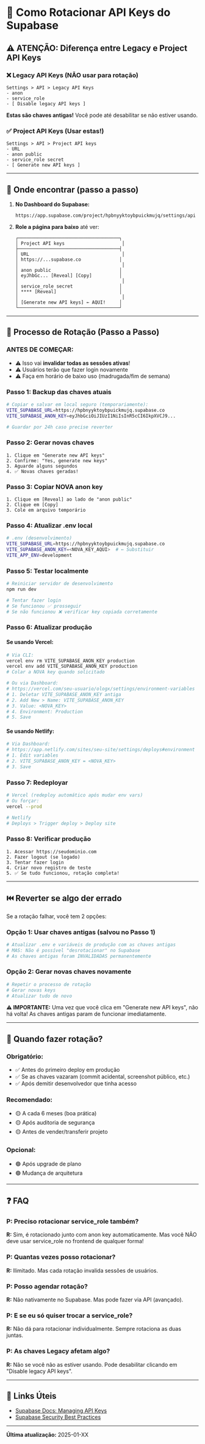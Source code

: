 # 🔑 Como Rotacionar API Keys do Supabase

## ⚠️ ATENÇÃO: Diferença entre Legacy e Project API Keys

### ❌ **Legacy API Keys** (NÃO usar para rotação)
```
Settings > API > Legacy API Keys
- anon
- service_role
- [ Disable legacy API keys ]
```
**Estas são chaves antigas!** Você pode até desabilitar se não estiver usando.

### ✅ **Project API Keys** (Usar estas!)
```
Settings > API > Project API keys
- URL
- anon public
- service_role secret
- [ Generate new API keys ]
```

---

## 📸 Onde encontrar (passo a passo)

1. **No Dashboard do Supabase:**
   ```
   https://app.supabase.com/project/hpbnyyktoybpuickmujq/settings/api
   ```

2. **Role a página para baixo** até ver:
   ```
   ┌─────────────────────────────────────┐
   │ Project API keys                     │
   ├─────────────────────────────────────┤
   │ URL                                  │
   │ https://...supabase.co              │
   │                                      │
   │ anon public                         │
   │ eyJhbGc... [Reveal] [Copy]          │
   │                                      │
   │ service_role secret                 │
   │ **** [Reveal]                       │
   │                                      │
   │ [Generate new API keys] ← AQUI!     │
   └─────────────────────────────────────┘
   ```

---

## 🔄 Processo de Rotação (Passo a Passo)

### **ANTES DE COMEÇAR:**
- ⚠️ Isso vai **invalidar todas as sessões ativas**!
- ⚠️ Usuários terão que fazer login novamente
- ⚠️ Faça em horário de baixo uso (madrugada/fim de semana)

### **Passo 1: Backup das chaves atuais**
```bash
# Copiar e salvar em local seguro (temporariamente):
VITE_SUPABASE_URL=https://hpbnyyktoybpuickmujq.supabase.co
VITE_SUPABASE_ANON_KEY=eyJhbGciOiJIUzI1NiIsInR5cCI6IkpXVCJ9...

# Guardar por 24h caso precise reverter
```

### **Passo 2: Gerar novas chaves**
```
1. Clique em "Generate new API keys"
2. Confirme: "Yes, generate new keys"
3. Aguarde alguns segundos
4. ✅ Novas chaves geradas!
```

### **Passo 3: Copiar NOVA anon key**
```
1. Clique em [Reveal] ao lado de "anon public"
2. Clique em [Copy]
3. Cole em arquivo temporário
```

### **Passo 4: Atualizar .env local**
```bash
# .env (desenvolvimento)
VITE_SUPABASE_URL=https://hpbnyyktoybpuickmujq.supabase.co
VITE_SUPABASE_ANON_KEY=<NOVA_KEY_AQUI>  # ← Substituir
VITE_APP_ENV=development
```

### **Passo 5: Testar localmente**
```bash
# Reiniciar servidor de desenvolvimento
npm run dev

# Tentar fazer login
# Se funcionou ✅ prosseguir
# Se não funcionou ❌ verificar key copiada corretamente
```

### **Passo 6: Atualizar produção**

#### **Se usando Vercel:**
```bash
# Via CLI:
vercel env rm VITE_SUPABASE_ANON_KEY production
vercel env add VITE_SUPABASE_ANON_KEY production
# Colar a NOVA key quando solicitado

# Ou via Dashboard:
# https://vercel.com/seu-usuario/ologx/settings/environment-variables
# 1. Deletar VITE_SUPABASE_ANON_KEY antiga
# 2. Add New > Name: VITE_SUPABASE_ANON_KEY
# 3. Value: <NOVA_KEY>
# 4. Environment: Production
# 5. Save
```

#### **Se usando Netlify:**
```bash
# Via Dashboard:
# https://app.netlify.com/sites/seu-site/settings/deploys#environment
# 1. Edit variables
# 2. VITE_SUPABASE_ANON_KEY = <NOVA_KEY>
# 3. Save
```

### **Passo 7: Redeployar**
```bash
# Vercel (redeploy automático após mudar env vars)
# Ou forçar:
vercel --prod

# Netlify
# Deploys > Trigger deploy > Deploy site
```

### **Passo 8: Verificar produção**
```
1. Acessar https://seudominio.com
2. Fazer logout (se logado)
3. Tentar fazer login
4. Criar novo registro de teste
5. ✅ Se tudo funcionou, rotação completa!
```

---

## ⏮️ Reverter se algo der errado

Se a rotação falhar, você tem 2 opções:

### **Opção 1: Usar chaves antigas (salvou no Passo 1)**
```bash
# Atualizar .env e variáveis de produção com as chaves antigas
# MAS: Não é possível "desrotacionar" no Supabase
# As chaves antigas foram INVALIDADAS permanentemente
```

### **Opção 2: Gerar novas chaves novamente**
```bash
# Repetir o processo de rotação
# Gerar novas keys
# Atualizar tudo de novo
```

**⚠️ IMPORTANTE:** Uma vez que você clica em "Generate new API keys", não há volta! As chaves antigas param de funcionar imediatamente.

---

## 🎯 Quando fazer rotação?

### **Obrigatório:**
- ✅ Antes do primeiro deploy em produção
- ✅ Se as chaves vazaram (commit acidental, screenshot público, etc.)
- ✅ Após demitir desenvolvedor que tinha acesso

### **Recomendado:**
- 🟡 A cada 6 meses (boa prática)
- 🟡 Após auditoria de segurança
- 🟡 Antes de vender/transferir projeto

### **Opcional:**
- 🟢 Após upgrade de plano
- 🟢 Mudança de arquitetura

---

## ❓ FAQ

### **P: Preciso rotacionar service_role também?**
**R:** Sim, é rotacionado junto com anon key automaticamente. Mas você NÃO deve usar service_role no frontend de qualquer forma!

### **P: Quantas vezes posso rotacionar?**
**R:** Ilimitado. Mas cada rotação invalida sessões de usuários.

### **P: Posso agendar rotação?**
**R:** Não nativamente no Supabase. Mas pode fazer via API (avançado).

### **P: E se eu só quiser trocar a service_role?**
**R:** Não dá para rotacionar individualmente. Sempre rotaciona as duas juntas.

### **P: As chaves Legacy afetam algo?**
**R:** Não se você não as estiver usando. Pode desabilitar clicando em "Disable legacy API keys".

---

## 🔗 Links Úteis

- [Supabase Docs: Managing API Keys](https://supabase.com/docs/guides/api/api-keys)
- [Supabase Security Best Practices](https://supabase.com/docs/guides/auth/auth-security)

---

**Última atualização:** 2025-01-XX
